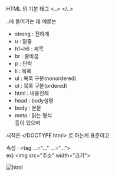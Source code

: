 HTML 의 기본 태그 <..>  </..>  
  
..에 들어가는 태 예로는  
  
+ strong : 진하게
+ u      : 밑줄
+ h1~h6  : 제목
+ br     : 줄바꿈
+ p      : 단락
+ li     : 목록
+ ul     : 목록 구분(nonordered)
+ ol     : 목록 구분(ordered)
+ html   : 내용전체
+ head   : body설명
+ body   : 본문
+ meta   : 읽는 형식  
등이 있으며  
  
시작은 \<!DOCTYPE html> 로 하는게 표준이고  
  
속성 : <tag ...="..."  ...="...">  
ex) \<img src="주소" width="크기">  

![html](https://drive.google.com/open?id=1OuYuyyVA9Y3U9rVq3V8s6VE8goTK5iQq)
